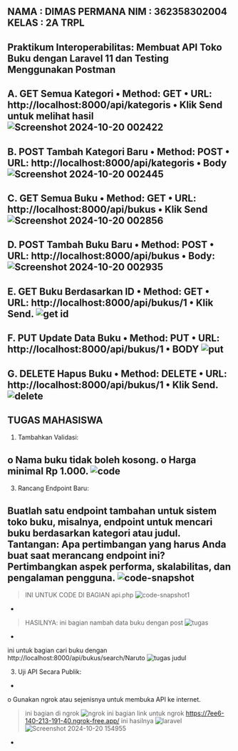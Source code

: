 NAMA : DIMAS PERMANA
NIM : 362358302004
KELAS : 2A TRPL
-
Praktikum Interoperabilitas: Membuat API Toko Buku dengan Laravel 11 dan Testing Menggunakan Postman
-
A.	GET Semua Kategori
•	Method: GET
•	URL: http://localhost:8000/api/kategoris
•	Klik Send untuk melihat hasil
![Screenshot 2024-10-20 002422](https://github.com/user-attachments/assets/bce83b28-89e8-4f10-8126-1f362824b9ca)
-
B.	POST Tambah Kategori Baru
•	Method: POST
•	URL: http://localhost:8000/api/kategoris
•	Body 
![Screenshot 2024-10-20 002445](https://github.com/user-attachments/assets/da1a2177-44e6-4fa2-84c0-154059c15ca4)
-
C.	GET Semua Buku
•	Method: GET
•	URL: http://localhost:8000/api/bukus
•	Klik Send
![Screenshot 2024-10-20 002856](https://github.com/user-attachments/assets/6c033d1c-3f2e-4db5-8ff6-6ccd0a0f0543)
-
D.	POST Tambah Buku Baru
•	Method: POST
•	URL: http://localhost:8000/api/bukus
•	Body:
![Screenshot 2024-10-20 002935](https://github.com/user-attachments/assets/ec7bfef2-2cac-4109-b424-7696437ad26f)
-
E.	GET Buku Berdasarkan ID
•	Method: GET
•	URL: http://localhost:8000/api/bukus/1
•	Klik Send.
![get id](https://github.com/user-attachments/assets/bc565f29-5d72-4b09-b5c7-562995ea79ba)
-
F.	PUT Update Data Buku
•	Method: PUT
•	URL: http://localhost:8000/api/bukus/1
•	BODY
![put ](https://github.com/user-attachments/assets/d9820b60-afbe-4832-8de8-e6e979624af1)
-
G.	DELETE Hapus Buku
•	Method: DELETE
•	URL: http://localhost:8000/api/bukus/1
•	Klik Send.
![delete](https://github.com/user-attachments/assets/ea597082-d03e-4ad0-ac41-d875dd77baf9)
-
TUGAS MAHASISWA
-
1.	Tambahkan Validasi:

o	Nama buku tidak boleh kosong.
o	Harga minimal Rp 1.000.
![code](https://github.com/user-attachments/assets/53348bda-0bab-4b9c-91ed-43ad8769794c)
-

3.	Rancang Endpoint Baru:

Buatlah satu endpoint tambahan untuk sistem toko buku, misalnya, endpoint untuk mencari buku berdasarkan kategori atau judul. Tantangan: Apa pertimbangan yang harus Anda buat saat merancang endpoint ini? Pertimbangkan aspek performa, skalabilitas, dan pengalaman pengguna.
![code-snapshot](https://github.com/user-attachments/assets/0c2501fc-1e61-496f-bcd1-eeaf594c5abf)
-
>INI UNTUK CODE DI BAGIAN api.php
![code-snapshot1](https://github.com/user-attachments/assets/c9870d71-77cb-4f6e-b825-91cb34b698c6)
-
>HASILNYA:
ini bagian nambah data buku dengan post
![tugas](https://github.com/user-attachments/assets/4844d635-7ed5-4689-8536-344644318cbe)
-
ini untuk bagian cari buku dengan http://localhost:8000/api/bukus/search/Naruto
![tugas judul](https://github.com/user-attachments/assets/0aae198e-85b7-4e6a-884b-f5087b3b24b6)

3.	Uji API Secara Publik:
-
o	Gunakan ngrok atau sejenisnya untuk membuka API ke internet.
>ini bagian di ngrok
![ngrok](https://github.com/user-attachments/assets/84a72163-2c39-45fc-9910-558194658972)
>ini bagian link untuk ngrok https://7ee6-140-213-191-40.ngrok-free.app/
>ini hasilnya
![laravel](https://github.com/user-attachments/assets/697c2c3f-2e00-402b-8250-4ecc4eeac133)
![Screenshot 2024-10-20 154955](https://github.com/user-attachments/assets/e52c1d73-9689-417b-ae1f-3ddb710cd754)
-
